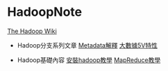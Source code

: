 # HadoopNote
[The Hadoop Wiki](https://github.com/twilighthook/HadoopNote/wiki)

* Hadoop分支系列文章
[Metadata解釋](https://github.com/twilighthook/HadoopNote/wiki/Metadata%E8%A7%A3%E9%87%8B)
[大數據5V特性](https://github.com/twilighthook/HadoopNote/wiki/%E5%A4%A7%E6%95%B8%E6%93%9A5V%E7%89%B9%E6%80%A7)

* Hadoop基礎內容
[安裝hadoop教學](https://github.com/twilighthook/HadoopNote/wiki/%E5%AE%89%E8%A3%9Dhadoop%E6%95%99%E5%AD%B8)
[MapReduce教學](https://github.com/twilighthook/HadoopNote/wiki/MapReduce%E6%95%99%E5%AD%B8)
